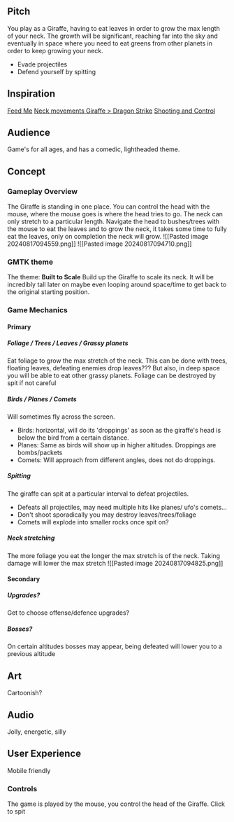 ## Pitch
You play as a Giraffe, having to eat leaves in order to grow the max length of your neck.
The growth will be significant, reaching far into the sky and eventually in space where you need to eat greens from other planets in order to keep growing your neck.
- Evade projectiles
- Defend yourself by spitting
## Inspiration
[Feed Me](https://www.gameflare.com/online-game/feed-me/)
[Neck movements Giraffe > Dragon Strike](https://www.youtube.com/watch?v=1ScHSlWUIYw)
[Shooting and Control](https://www.youtube.com/watch?v=Ny5L3QVMOf8)
## Audience
Game's for all ages, and has a comedic, lightheaded theme.
## Concept
### Gameplay Overview
The Giraffe is standing in one place.
You can control the head with the mouse, where the mouse goes is where the head tries to go.
The neck can only stretch to a particular length.
Navigate the head to bushes/trees with the mouse to eat the leaves and to grow the neck, it takes some time to fully eat the leaves, only on completion the neck will grow.
![[Pasted image 20240817094559.png]]
![[Pasted image 20240817094710.png]]
### GMTK theme
The theme: **Built to Scale**
Build up the Giraffe to scale its neck. It will be incredibly tall later on maybe even looping around space/time to get back to the original starting position.
### Game Mechanics
#### Primary
##### Foliage / Trees / Leaves / Grassy planets
Eat foliage to grow the max stretch of the neck.
This can be done with trees, floating leaves, defeating enemies drop leaves??? But also, in deep space you will be able to eat other grassy planets.
Foliage can be destroyed by spit if not careful
##### Birds / Planes / Comets
Will sometimes fly across the screen.
- Birds: horizontal, will do its 'droppings' as soon as the giraffe's head is below the bird from a certain distance.
- Planes: Same as birds will show up in higher altitudes. Droppings are bombs/packets
- Comets: Will approach from different angles, does not do droppings.
##### Spitting
The giraffe can spit at a particular interval to defeat projectiles.
- Defeats all projectiles, may need multiple hits like planes/ ufo's comets...
- Don't shoot sporadically you may destroy leaves/trees/foliage
- Comets will explode into smaller rocks once spit on?
##### Neck stretching
The more foliage you eat the longer the max stretch is of the neck.
Taking damage will lower the max stretch
![[Pasted image 20240817094825.png]]
#### Secondary
##### Upgrades?
Get to choose offense/defence upgrades?
##### Bosses?
On certain altitudes bosses may appear, being defeated will lower you to a previous altitude
## Art
Cartoonish?
## Audio
Jolly, energetic, silly
## User Experience
Mobile friendly
### Controls
The game is played by the mouse, you control the head of the Giraffe.
Click to spit

